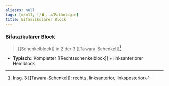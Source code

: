 ```yaml
---
aliases: null
tags: [m/m11, f/🫀, a/Pathologie]
title: Bifaszikulärer Block
---
```

### Bifaszikulärer Block
> [[Schenkelblock]] in 2 der 3 [[Tawara-Schenkel]][^1]
- **Typisch**:: Kompletter [[Rechtsschenkelblock]] + linksanteriorer Hemiblock

[^1]: Insg. 3 [[Tawara-Schenkel]]: rechts, linksanterior, linksposterior